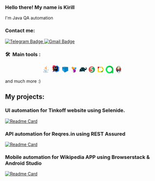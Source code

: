###  Hello there! My name is Kirill 

I'm Java QA automation

### Сontact me:

  <a href="https://t.me/yejik" target="_blank">
    <img src="https://img.shields.io/badge/Telegram-blue?style=for-the-badge&logo=telegram&logoColor=white" alt="Telegram Badge"/>
  </a>

   <a href="mailto:ghostman784@gmail.com">
    <img src="https://img.shields.io/badge/Gmail-red?style=for-the-badge&logo=gmail&logoColor=white" alt="Gmail Badge"/>
  </a>

### 🛠 &nbsp;Main tools :

<p  align="center"> 

<img width="5%" title="Java" src="https://github.com/QAKirill/TinkoffWebAutotests/blob/master/attach/Logo/Java.svg">
<img width="6%" title="IntelliJ IDEA" src="https://github.com/QAKirill/TinkoffWebAutotests/blob/master/attach/Logo/Intelij_IDEA.svg">
<img width="5%" title="Selenoid" src="https://github.com/dimavrb/tochka/blob/main/media/logo/Selenoid.svg">
<img width="5%" title="Selenide" src="https://github.com/QAKirill/TinkoffWebAutotests/blob/master/attach/Logo/Selenide.svg">
<img width="5%" title="Gradle" src="https://github.com/QAKirill/TinkoffWebAutotests/blob/master/attach/Logo/Gradle.svg">
<img width="5%" title="Junit5" src="https://github.com/QAKirill/TinkoffWebAutotests/blob/master/attach/Logo/JUnit5.svg">
<img width="5%" title="Allure Report" src="https://github.com/QAKirill/TinkoffWebAutotests/blob/master/attach/Logo/Allure_Report.svg">
<img width="5%" title="Allure TestOps" src="https://github.com/QAKirill/TinkoffWebAutotests/blob/master/attach/Logo/AllureTestOps.svg">
<img width="5%" title="Jenkins" src="https://github.com/QAKirill/TinkoffWebAutotests/blob/master/attach/Logo/Jenkins.svg">

</p>
and much more :)

## My projects:

### UI automation for Tinkoff website using Selenide.

[![Readme Card](https://github-readme-stats.vercel.app/api/pin/?username=qakirill&repo=TinkoffWebAutotests
)](https://github.com/QAKirill/TinkoffWebAutotests)

###  API automation for Reqres.in using REST Assured

[![Readme Card](https://github-readme-stats.vercel.app/api/pin/?username=qakirill&repo=RESTApiPractice)](https://github.com/QAKirill/RESTApiPractice)

###  Mobile automation for Wikipedia APP using Browserstack & Android Studio

[![Readme Card](https://github-readme-stats.vercel.app/api/pin/?username=qakirill&repo=MobileAutomation)](https://github.com/QAKirill/MobileAutomation)
